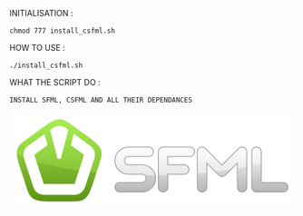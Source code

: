 INITIALISATION :

    chmod 777 install_csfml.sh

HOW TO USE :

    ./install_csfml.sh

WHAT THE SCRIPT DO :

    INSTALL SFML, CSFML AND ALL THEIR DEPENDANCES


![](images/sfml.png)